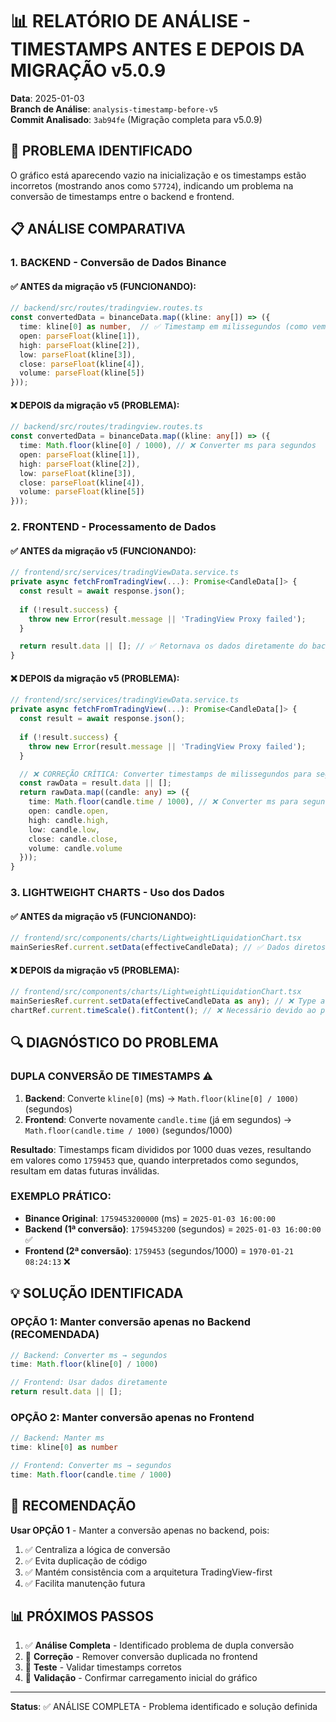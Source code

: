 # 📊 RELATÓRIO DE ANÁLISE - TIMESTAMPS ANTES E DEPOIS DA MIGRAÇÃO v5.0.9

**Data**: 2025-01-03  
**Branch de Análise**: `analysis-timestamp-before-v5`  
**Commit Analisado**: `3ab94fe` (Migração completa para v5.0.9)

## 🎯 PROBLEMA IDENTIFICADO

O gráfico está aparecendo vazio na inicialização e os timestamps estão incorretos (mostrando anos como `57724`), indicando um problema na conversão de timestamps entre o backend e frontend.

## 📋 ANÁLISE COMPARATIVA

### 1. **BACKEND - Conversão de Dados Binance**

#### ✅ ANTES da migração v5 (FUNCIONANDO):
```typescript
// backend/src/routes/tradingview.routes.ts
const convertedData = binanceData.map((kline: any[]) => ({
  time: kline[0] as number,  // ✅ Timestamp em milissegundos (como vem da Binance)
  open: parseFloat(kline[1]),
  high: parseFloat(kline[2]),
  low: parseFloat(kline[3]),
  close: parseFloat(kline[4]),
  volume: parseFloat(kline[5])
}));
```

#### ❌ DEPOIS da migração v5 (PROBLEMA):
```typescript
// backend/src/routes/tradingview.routes.ts
const convertedData = binanceData.map((kline: any[]) => ({
  time: Math.floor(kline[0] / 1000), // ❌ Converter ms para segundos
  open: parseFloat(kline[1]),
  high: parseFloat(kline[2]),
  low: parseFloat(kline[3]),
  close: parseFloat(kline[4]),
  volume: parseFloat(kline[5])
}));
```

### 2. **FRONTEND - Processamento de Dados**

#### ✅ ANTES da migração v5 (FUNCIONANDO):
```typescript
// frontend/src/services/tradingViewData.service.ts
private async fetchFromTradingView(...): Promise<CandleData[]> {
  const result = await response.json();
  
  if (!result.success) {
    throw new Error(result.message || 'TradingView Proxy failed');
  }

  return result.data || []; // ✅ Retornava os dados diretamente do backend
}
```

#### ❌ DEPOIS da migração v5 (PROBLEMA):
```typescript
// frontend/src/services/tradingViewData.service.ts
private async fetchFromTradingView(...): Promise<CandleData[]> {
  const result = await response.json();
  
  if (!result.success) {
    throw new Error(result.message || 'TradingView Proxy failed');
  }

  // ❌ CORREÇÃO CRÍTICA: Converter timestamps de milissegundos para segundos
  const rawData = result.data || [];
  return rawData.map((candle: any) => ({
    time: Math.floor(candle.time / 1000), // ❌ Converter ms para segundos
    open: candle.open,
    high: candle.high,
    low: candle.low,
    close: candle.close,
    volume: candle.volume
  }));
}
```

### 3. **LIGHTWEIGHT CHARTS - Uso dos Dados**

#### ✅ ANTES da migração v5 (FUNCIONANDO):
```typescript
// frontend/src/components/charts/LightweightLiquidationChart.tsx
mainSeriesRef.current.setData(effectiveCandleData); // ✅ Dados diretos
```

#### ❌ DEPOIS da migração v5 (PROBLEMA):
```typescript
// frontend/src/components/charts/LightweightLiquidationChart.tsx
mainSeriesRef.current.setData(effectiveCandleData as any); // ❌ Type assertion
chartRef.current.timeScale().fitContent(); // ❌ Necessário devido ao problema
```

## 🔍 DIAGNÓSTICO DO PROBLEMA

### **DUPLA CONVERSÃO DE TIMESTAMPS** ⚠️

1. **Backend**: Converte `kline[0]` (ms) → `Math.floor(kline[0] / 1000)` (segundos)
2. **Frontend**: Converte novamente `candle.time` (já em segundos) → `Math.floor(candle.time / 1000)` (segundos/1000)

**Resultado**: Timestamps ficam divididos por 1000 duas vezes, resultando em valores como `1759453` que, quando interpretados como segundos, resultam em datas futuras inválidas.

### **EXEMPLO PRÁTICO**:
- **Binance Original**: `1759453200000` (ms) = `2025-01-03 16:00:00`
- **Backend (1ª conversão)**: `1759453200` (segundos) = `2025-01-03 16:00:00` ✅
- **Frontend (2ª conversão)**: `1759453` (segundos/1000) = `1970-01-21 08:24:13` ❌

## 💡 SOLUÇÃO IDENTIFICADA

### **OPÇÃO 1: Manter conversão apenas no Backend** (RECOMENDADA)
```typescript
// Backend: Converter ms → segundos
time: Math.floor(kline[0] / 1000)

// Frontend: Usar dados diretamente
return result.data || [];
```

### **OPÇÃO 2: Manter conversão apenas no Frontend**
```typescript
// Backend: Manter ms
time: kline[0] as number

// Frontend: Converter ms → segundos
time: Math.floor(candle.time / 1000)
```

## 🎯 RECOMENDAÇÃO

**Usar OPÇÃO 1** - Manter a conversão apenas no backend, pois:
1. ✅ Centraliza a lógica de conversão
2. ✅ Evita duplicação de código
3. ✅ Mantém consistência com a arquitetura TradingView-first
4. ✅ Facilita manutenção futura

## 📊 PRÓXIMOS PASSOS

1. ✅ **Análise Completa** - Identificado problema de dupla conversão
2. 🔄 **Correção** - Remover conversão duplicada no frontend
3. 🔄 **Teste** - Validar timestamps corretos
4. 🔄 **Validação** - Confirmar carregamento inicial do gráfico

---

**Status**: ✅ ANÁLISE COMPLETA - Problema identificado e solução definida

